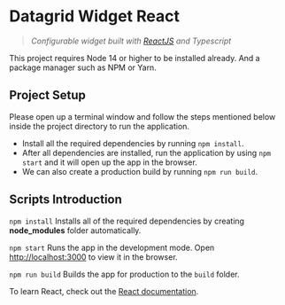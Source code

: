 # Datagrid Widget React

> *Configurable widget built with [ReactJS](https://github.com/facebook/create-react-app) and Typescript*

This project requires Node 14 or higher to be installed already. And a package manager such as NPM or Yarn.

## Project Setup

Please open up a terminal window and follow the steps mentioned below inside the project directory to run the application.

- Install all the required dependencies by running `npm install`.
- After all dependencies are installed, run the application by using `npm start` and it will open up the app in the browser.
- We can also create a production build by running `npm run build`.

## Scripts Introduction

`npm install`
Installs all of the required dependencies by creating **node_modules** folder automatically. 

`npm start`
Runs the app in the development mode. Open [http://localhost:3000](http://localhost:3000) to view it in the browser.

`npm run build`
Builds the app for production to the `build` folder.

To learn React, check out the [React documentation](https://reactjs.org/).
